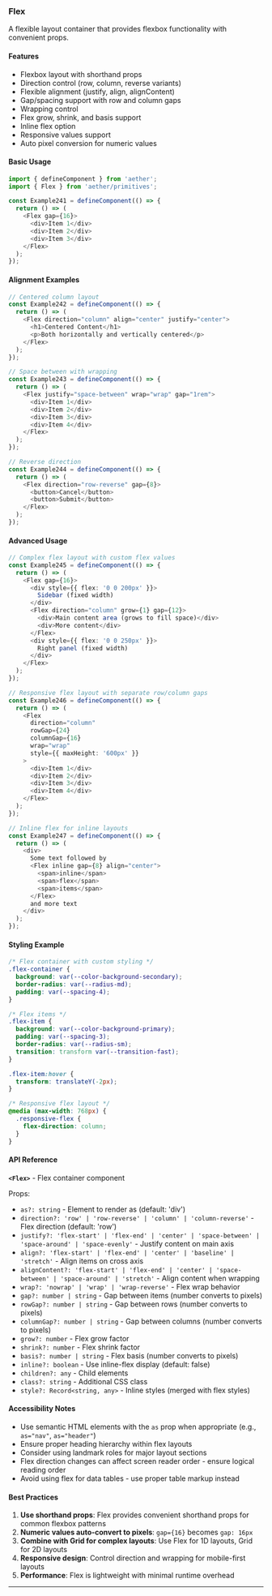 ### Flex

A flexible layout container that provides flexbox functionality with convenient props.

#### Features

- Flexbox layout with shorthand props
- Direction control (row, column, reverse variants)
- Flexible alignment (justify, align, alignContent)
- Gap/spacing support with row and column gaps
- Wrapping control
- Flex grow, shrink, and basis support
- Inline flex option
- Responsive values support
- Auto pixel conversion for numeric values

#### Basic Usage

```typescript
import { defineComponent } from 'aether';
import { Flex } from 'aether/primitives';

const Example241 = defineComponent(() => {
  return () => (
    <Flex gap={16}>
      <div>Item 1</div>
      <div>Item 2</div>
      <div>Item 3</div>
    </Flex>
  );
});
```

#### Alignment Examples

```typescript
// Centered column layout
const Example242 = defineComponent(() => {
  return () => (
    <Flex direction="column" align="center" justify="center">
      <h1>Centered Content</h1>
      <p>Both horizontally and vertically centered</p>
    </Flex>
  );
});

// Space between with wrapping
const Example243 = defineComponent(() => {
  return () => (
    <Flex justify="space-between" wrap="wrap" gap="1rem">
      <div>Item 1</div>
      <div>Item 2</div>
      <div>Item 3</div>
      <div>Item 4</div>
    </Flex>
  );
});

// Reverse direction
const Example244 = defineComponent(() => {
  return () => (
    <Flex direction="row-reverse" gap={8}>
      <button>Cancel</button>
      <button>Submit</button>
    </Flex>
  );
});
```

#### Advanced Usage

```typescript
// Complex flex layout with custom flex values
const Example245 = defineComponent(() => {
  return () => (
    <Flex gap={16}>
      <div style={{ flex: '0 0 200px' }}>
        Sidebar (fixed width)
      </div>
      <Flex direction="column" grow={1} gap={12}>
        <div>Main content area (grows to fill space)</div>
        <div>More content</div>
      </Flex>
      <div style={{ flex: '0 0 250px' }}>
        Right panel (fixed width)
      </div>
    </Flex>
  );
});

// Responsive flex layout with separate row/column gaps
const Example246 = defineComponent(() => {
  return () => (
    <Flex
      direction="column"
      rowGap={24}
      columnGap={16}
      wrap="wrap"
      style={{ maxHeight: '600px' }}
    >
      <div>Item 1</div>
      <div>Item 2</div>
      <div>Item 3</div>
      <div>Item 4</div>
    </Flex>
  );
});

// Inline flex for inline layouts
const Example247 = defineComponent(() => {
  return () => (
    <div>
      Some text followed by
      <Flex inline gap={8} align="center">
        <span>inline</span>
        <span>flex</span>
        <span>items</span>
      </Flex>
      and more text
    </div>
  );
});
```

#### Styling Example

```css
/* Flex container with custom styling */
.flex-container {
  background: var(--color-background-secondary);
  border-radius: var(--radius-md);
  padding: var(--spacing-4);
}

/* Flex items */
.flex-item {
  background: var(--color-background-primary);
  padding: var(--spacing-3);
  border-radius: var(--radius-sm);
  transition: transform var(--transition-fast);
}

.flex-item:hover {
  transform: translateY(-2px);
}

/* Responsive flex layout */
@media (max-width: 768px) {
  .responsive-flex {
    flex-direction: column;
  }
}
```

#### API Reference

**`<Flex>`** - Flex container component

Props:
- `as?: string` - Element to render as (default: 'div')
- `direction?: 'row' | 'row-reverse' | 'column' | 'column-reverse'` - Flex direction (default: 'row')
- `justify?: 'flex-start' | 'flex-end' | 'center' | 'space-between' | 'space-around' | 'space-evenly'` - Justify content on main axis
- `align?: 'flex-start' | 'flex-end' | 'center' | 'baseline' | 'stretch'` - Align items on cross axis
- `alignContent?: 'flex-start' | 'flex-end' | 'center' | 'space-between' | 'space-around' | 'stretch'` - Align content when wrapping
- `wrap?: 'nowrap' | 'wrap' | 'wrap-reverse'` - Flex wrap behavior
- `gap?: number | string` - Gap between items (number converts to pixels)
- `rowGap?: number | string` - Gap between rows (number converts to pixels)
- `columnGap?: number | string` - Gap between columns (number converts to pixels)
- `grow?: number` - Flex grow factor
- `shrink?: number` - Flex shrink factor
- `basis?: number | string` - Flex basis (number converts to pixels)
- `inline?: boolean` - Use inline-flex display (default: false)
- `children?: any` - Child elements
- `class?: string` - Additional CSS class
- `style?: Record<string, any>` - Inline styles (merged with flex styles)

#### Accessibility Notes

- Use semantic HTML elements with the `as` prop when appropriate (e.g., `as="nav"`, `as="header"`)
- Ensure proper heading hierarchy within flex layouts
- Consider using landmark roles for major layout sections
- Flex direction changes can affect screen reader order - ensure logical reading order
- Avoid using flex for data tables - use proper table markup instead

#### Best Practices

1. **Use shorthand props**: Flex provides convenient shorthand props for common flexbox patterns
2. **Numeric values auto-convert to pixels**: `gap={16}` becomes `gap: 16px`
3. **Combine with Grid for complex layouts**: Use Flex for 1D layouts, Grid for 2D layouts
4. **Responsive design**: Control direction and wrapping for mobile-first layouts
5. **Performance**: Flex is lightweight with minimal runtime overhead

---

